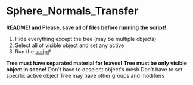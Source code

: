 # Sphere_Normals_Transfer
**README! and Please, save all of files before running the script!**

1. Hide everything except the tree (may be multiple objects)
2. Select all of visible object and set any active
3. Run the [script](/Sphere_Normals_Transfer.py)!

**Tree must have separated material for leaves!**
**Tree must be only visible object in scene!**
Don't have to deselect object's mesh
Don't have to set specific active object
Tree may have other groups and modifiers
